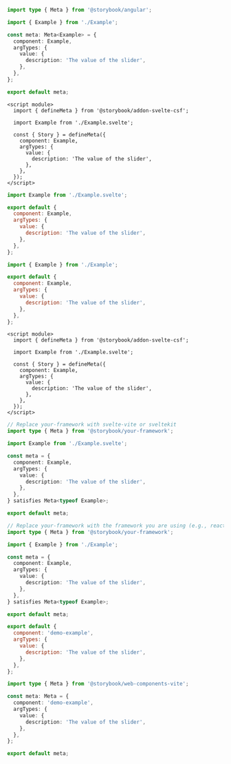 ```ts filename="Example.stories.ts" renderer="angular" language="ts"
import type { Meta } from '@storybook/angular';

import { Example } from './Example';

const meta: Meta<Example> = {
  component: Example,
  argTypes: {
    value: {
      description: 'The value of the slider',
    },
  },
};

export default meta;
```

```svelte filename="Example.stories.svelte" renderer="svelte" language="js" tabTitle="Svelte CSF"
<script module>
  import { defineMeta } from '@storybook/addon-svelte-csf';

  import Example from './Example.svelte';

  const { Story } = defineMeta({
    component: Example,
    argTypes: {
      value: {
        description: 'The value of the slider',
      },
    },
  });
</script>
```

```js filename="Example.stories.js" renderer="svelte" language="js" tabTitle="CSF"
import Example from './Example.svelte';

export default {
  component: Example,
  argTypes: {
    value: {
      description: 'The value of the slider',
    },
  },
};
```

```js filename="Example.stories.js|jsx" renderer="common" language="js"
import { Example } from './Example';

export default {
  component: Example,
  argTypes: {
    value: {
      description: 'The value of the slider',
    },
  },
};
```

```svelte filename="Example.stories.svelte" renderer="svelte" language="ts" tabTitle="Svelte CSF"
<script module>
  import { defineMeta } from '@storybook/addon-svelte-csf';

  import Example from './Example.svelte';

  const { Story } = defineMeta({
    component: Example,
    argTypes: {
      value: {
        description: 'The value of the slider',
      },
    },
  });
</script>
```

```ts filename="Example.stories.ts" renderer="svelte" language="ts" tabTitle="CSF"
// Replace your-framework with svelte-vite or sveltekit
import type { Meta } from '@storybook/your-framework';

import Example from './Example.svelte';

const meta = {
  component: Example,
  argTypes: {
    value: {
      description: 'The value of the slider',
    },
  },
} satisfies Meta<typeof Example>;

export default meta;
```

```ts filename="Example.stories.ts|tsx" renderer="common" language="ts"
// Replace your-framework with the framework you are using (e.g., react-vite, vue3-vite, angular, etc.)
import type { Meta } from '@storybook/your-framework';

import { Example } from './Example';

const meta = {
  component: Example,
  argTypes: {
    value: {
      description: 'The value of the slider',
    },
  },
} satisfies Meta<typeof Example>;

export default meta;
```

```js filename="Example.stories.js" renderer="web-components" language="js"
export default {
  component: 'demo-example',
  argTypes: {
    value: {
      description: 'The value of the slider',
    },
  },
};
```

```ts filename="Example.stories.ts" renderer="web-components" language="ts"
import type { Meta } from '@storybook/web-components-vite';

const meta: Meta = {
  component: 'demo-example',
  argTypes: {
    value: {
      description: 'The value of the slider',
    },
  },
};

export default meta;
```
